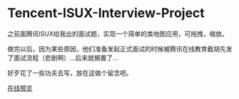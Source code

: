 # Tencent-ISUX-Interview-Project

之前面腾讯ISUX给我出的面试题，实现一个简单的类地图应用，可拖拽，缩放。

做完以后，因为某些原因，他们准备发起正式面试的时候被腾讯在线教育截胡先发了面试流程（悲剧啊）...后来就搁置了...

好歹花了一些功夫去写，放在这做个留念吧。

[在线预览](http://xiaoyuze88.github.io/demo/Tencent-ISUX-Interview-Project/)